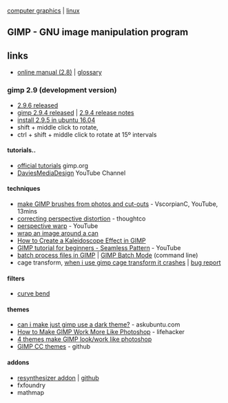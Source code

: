 [computer graphics](index.md) | [linux](../linux/index.md)

## GIMP - GNU image manipulation program

## links
- [online manual (2.8)](https://docs.gimp.org/2.8/en/) | [glossary](https://docs.gimp.org/en/glossary.html)

### gimp 2.9 (development version)
- [2.9.6 released](https://www.gimp.org/news/2017/08/24/gimp-2-9-6-released/)
- [gimp 2.9.4 released](https://www.gimp.org/news/2016/07/13/gimp-2-9-4-released/) | [2.9.4 release notes](https://www.gimp.org/news/2015/11/27/gimp-2-9-2-released/)
- [install 2.9.5 in ubuntu 16.04](http://tipsonubuntu.com/2016/08/02/install-gimp-2-9-5-ubuntu-16-04/)
- shift + middle click to rotate,
- ctrl + shift + middle click to rotate at 15º intervals

#### tutorials..
- [official tutorials](https://www.gimp.org/tutorials/) gimp.org
- [DaviesMediaDesign](https://www.youtube.com/user/DaViesMediaDesign/videos) YouTube Channel

#### techniques
- [make GIMP brushes from photos and cut-outs](https://www.youtube.com/watch?v=4s0Vb1KoXkU) - VscorpianC, YouTube, 13mins
- [correcting perspective distortion](https://www.thoughtco.com/correcting-perspective-distortion-with-gimp-1701638) - thoughtco
- [perspective warp](https://www.youtube.com/watch?v=vjSoI3b-I_w) - YouTube
- [wrap an image around a can](https://www.youtube.com/watch?v=THLTFDt8uuw)
- [How to Create a Kaleidoscope Effect in GIMP](http://www.ehow.com/how_8486344_create-kaleidoscope-effect-gimp.html)
- [GIMP tutorial for beginners - Seamless Pattern](https://www.youtube.com/watch?v=TKhs7F0hAik) - YouTube
- [batch process files in GIMP](https://www.maketecheasier.com/batch-process-files-in-gimp/) | [GIMP Batch Mode](https://www.gimp.org/tutorials/Basic_Batch/) (command line)
- cage transform, [when i use gimp cage transform it crashes](https://askubuntu.com/questions/871138/when-i-use-gimp-cage-transform-but-its-crash) | [bug report](https://bugs.launchpad.net/ubuntu/+source/gimp/+bug/1614593)

#### filters
- [curve bend](https://docs.gimp.org/en/plug-in-curve-bend.html)


#### themes
- [can i make just gimp use a dark theme?](https://askubuntu.com/questions/177851/can-i-make-just-gimp-use-a-dark-theme#177870) - askubuntu.com
- [How to Make GIMP Work More Like Photoshop](https://lifehacker.com/how-to-make-the-gimp-work-more-like-photoshop-1551318983) - lifehacker
- [4 themes make GIMP look/work like photoshop](http://www.linuxslaves.com/2016/05/4-themes-make-gimp-look-work-like-photoshop.html)
- [GIMP CC themes](https://github.com/draekko/gimp-cc-themes) - github

#### addons
- [resynthesizer addon](http://www.logarithmic.net/pfh/resynthesizer) | [github](https://github.com/bootchk/resynthesizer)
- fxfoundry
- mathmap
